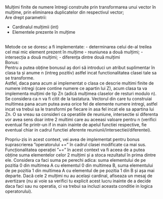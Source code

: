 Mulțimi finite de numere întregi construite prin transformarea unui vector în mulțime, prin eliminarea duplicatelor din respectivul vector;
<br/>
Are drept parametrii:
- Cardinalul mulțimii (int)
- Elementele prezente în mulțime
<br/>
Metode ce se doresc a fi implementate:
- determinarea celui de-al treilea cel mai mic element prezent în mulțime
- reuniunea a două mulțimi; 
- intersecția a două mulțimi; 
- diferența dintre două mulțimi
<br/>
Bonus:
<br/>
Pentru a putea obține bonusul aș dori să introduci un atribut suplimentar în clasa ta și anume n (intreg pozitiv) astfel incat functionalitatea clasei tale sa se transforme.
<br/>
Astfel, daca pana acum ai implementat o clasa ce descrie multimi finite de numere intregi (care contine numere ce apartin lui Z), acum clasa ta va implementa mulțimi de tip Zn (adică mulțimea claselor de resturi modulo n). 
<br/>
Se considera ca n va fi citit de la tastatura. Vectorul din care tu construiai multimea pana acum putea avea orice fel de elemente numere intregi, astfel incat va trebui sa le transformi pe fiecare in asa fel incat ele sa apartina lui Zn. O sa vreau sa consideri ca operatiile de reuniune, intersectie si diferenta vor avea sens doar intre 2 multimi care au aceeasi valoare pentru n (verifici eventual fie printr-un if in main inainte de apelul functiei respective, fie eventual chiar in cadrul functiei aferente reuniunii/intersectiei/diferentei).

Propriu-zis in acest context, vei avea de implementat pentru bonus suprascrierea ”operatorului +=” în cadrul clasei modificate ca mai sus. 
<br/>
Funcționalitatea operației ”+=” în acest context va fi aceea de a putea obține suma elementelor celor 2 mulțimi și a stoca rezultatul în prima dintre ele. Considera ca faci suma pe perechi adica: suma elementului de pe pozitia 0 din multimea A cu elementul 0 din multimea B, suma elementului de pe pozitia 1 din multimea A cu elementul de pe pozitia 1 din B și așa mai departe. Dacă cele 2 mulțimi nu au același cardinal, afiseaza un mesaj de avertizare (nu ai voie sa verifici tu explicit acest lucru inainte de a decide daca faci sau nu operatia, ci va trebui sa incluzi aceasta conditie in logica operatorului).
